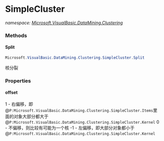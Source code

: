 ﻿# SimpleCluster
_namespace: <a href="#" onClick="load('/docs/Microsoft.VisualBasic.DataMining.Clustering/index.md')">Microsoft.VisualBasic.DataMining.Clustering</a>_





### Methods

#### Split
```csharp
Microsoft.VisualBasic.DataMining.Clustering.SimpleCluster.Split
```
核分裂


### Properties

#### offset
1 - 右偏移，即@``P:Microsoft.VisualBasic.DataMining.Clustering.SimpleCluster.Items``里面的对象大部分都大于@``P:Microsoft.VisualBasic.DataMining.Clustering.SimpleCluster.Kernel``
 0 - 不偏移，则比较有可能为一个核
 -1 - 左偏移，即大部分对象都小于@``P:Microsoft.VisualBasic.DataMining.Clustering.SimpleCluster.Kernel``
